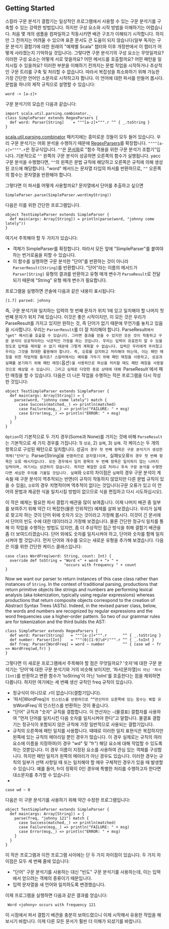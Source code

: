 ## Getting Started

스칼라 구문 분석기 결합기는 일상적인 프로그램에서 사용할 수 있는 구문 분석기를 구축할 수 있는 강력한 방법입니다. 하지만 구성 요소와 시작 방법을 이해하기는 어렵습니다. 처음 몇 개의 샘플을 컴파일하고 작동시키면 배관 구조가 이해되기 시작합니다. 하지만 그 전까지는 어려울 수 있으며 표준 문서도 큰 도움이 되지 않습니다(일부 독자는 구문 분석기 결합기에 대한 원래의 "예제별 Scala" 챕터와 이후 개정판에서 이 챕터가 어떻게 사라졌는지 기억하실 것입니다). 그렇다면 구문 분석기의 구성 요소는 무엇일까요? 이러한 구성 요소는 어떻게 서로 맞을까요? 어떤 메서드를 호출할까요? 어떤 패턴을 일치시킬 수 있을까요? 이러한 부분을 이해하기 전까지는 문법 작업을 시작하거나 추상적인 구문 트리를 구축 및 처리할 수 없습니다. 따라서 복잡성을 최소화하기 위해 가능한 가장 간단한 언어인 소문자로 시작하고자 합니다. 이 언어에 대한 파서를 만들어 봅시다. 문법을 하나의 제작 규칙으로 설명할 수 있습니다:

```
word -> [a-z]+
```

구문 분석기의 모습은 다음과 같습니다: 


    import scala.util.parsing.combinator._
    class SimpleParser extends RegexParsers {
      def word: Parser[String]    = """[a-z]+""".r ^^ { _.toString }
    }


[scala.util.parsing.combinator](https://javadoc.io/static/org.scala-lang.modules/scala-parser-combinators_2.13/2.1.0/scala/util/parsing/combinator/index.html) 패키지에는 흥미로운 것들이 모두 들어 있습니다. 우리 구문 분석기는 어휘 분석을 수행하기 때문에 [RegexParsers](https://javadoc.io/static/org.scala-lang.modules/scala-parser-combinators_2.13/2.1.0/scala/util/parsing/combinator/RegexParsers.html)를 확장합니다. 
`""""[a-z]+"""".r`은 정규식입니다. `^^`은 [문서화](https://javadoc.io/static/org.scala-lang.modules/scala-parser-combinators_2.13/2.1.0/scala/util/parsing/combinator/Parsers$Parser.html#^^[U](f:T=>U):Parsers.this.Parser[U])로 "함수 적용을 위한 구문 분석기 조합기"입니다. 기본적으로 `^^` 왼쪽의 구문 분석이 성공하면 오른쪽의 함수가 실행됩니다. yacc 구문 분석을 수행했다면, `^^`의 왼쪽은 문법 규칙에 해당하고 오른쪽은 규칙에 의해 생성된 코드에 해당합니다. "word" 메서드는 문자열 타입의 파서를 반환하므로, `^^` 오른쪽의 함수는 문자열을 반환해야 합니다.

그렇다면 이 파서를 어떻게 사용할까요? 문자열에서 단어를 추출하고 싶으면


    SimpleParser.parse(SimpleParser.word(myString))

다음은 이를 위한 간단한 프로그램입니다.

    object TestSimpleParser extends SimpleParser {
      def main(args: Array[String]) = println(parse(word, "johnny come lately"))
    }


여기서 주목해야 할 두 가지가 있습니다:
 
* 객체가 SimpleParser를 확장합니다. 따라서 모든 앞에 "SimpleParser"를 붙여야 하는 번거로움을 피할 수 있습니다.
* 이 함수를 실행하면 구문 분석한 "단어"를 반환하는 것이 아니라 `ParserResult[String]`를 반환합니다. "단어"라는 이름의 메서드가 `Parser[String]` 유형의 결과를 반환하고 유형 매개 변수가 `ParseResult`로 전달되기 때문에 "String" 유형 매개 변수가 필요합니다.

프로그램을 실행하면 콘솔에 다음과 같은 내용이 표시됩니다:


    [1.7] parsed: johnny 


즉, 구문 분석기와 일치하는 입력의 첫 번째 문자가 위치 1에 있고 일치해야 할 나머지 첫 번째 문자가 위치 7에 있습니다. 이것은 좋은 시작이지만, 이 모든 것은 우리가 ParseResult를 가지고 있지만 원하는 것, 즉 단어가 없기 때문에 무언가를 놓치고 있음을 시사합니다. 우리는 `ParserResult`를 더 잘 처리해야 합니다. ParseResult`에서 "get" 메서드를 호출할 수 있습니다. 그러면 결과를 얻을 수 있지만 모든 것이 작동하고 구문 분석이 성공적이라는 낙관적인 가정을 하는 것입니다. 우리는 입력이 유효한지 알 수 있을 정도로 입력을 제어할 수 없기 때문에 그렇게 계획할 수 없습니다. 입력은 우리에게 주어졌고 우리는 그것을 최대한 활용해야 합니다. 즉, 오류를 감지하고 처리해야 하는데, 이는 패턴 매칭을 위한 작업처럼 들리죠? 스칼라에서는 예외를 가두기 위해 패턴 매칭을 사용하고, 성공과 실패를 분기하기 위해 패턴 매칭(`옵션`)을 사용하므로 파싱을 처리할 때도 패턴 매칭을 사용할 것으로 예상할 수 있습니다. 그리고 실제로 다양한 종료 상태에 대해 `ParseResult`에서 패턴 매칭을 할 수 있습니다. 다음은 더 나은 작업을 수행하는 작은 프로그램을 다시 작성한 것입니다:


    object TestSimpleParser extends SimpleParser {
      def main(args: Array[String]) = {    
        parse(word, "johnny come lately") match {
          case Success(matched,_) => println(matched)
          case Failure(msg,_) => println("FAILURE: " + msg)
          case Error(msg,_) => println("ERROR: " + msg)
        }
      }
    }


`Option`이 기본적으로 두 가지 경우(Some과 None)를 가지는 것에 비해 `ParseResult`는 기본적으로 세 가지 경우를 가집니다: 1) `성공`, 2) `실패`, 3) `실패`. 각 케이스는 두 개의 항목으로 구성된 패턴으로 일치합니다. 성공`의 경우 첫 번째 항목은 구문 분석기가 생성한 객체("단어"는 `Parser[String]`를 반환하므로 문자열)이며, `실패` 및 `오류`의 경우 첫 번째 항목은 오류 메시지입니다. 모든 경우에서 일치 항목의 두 번째 항목은 일치하지 않는 나머지 입력이며, 여기서는 상관하지 않습니다. 하지만 복잡한 오류 처리나 후속 구문 분석을 수행한다면 세심한 주의를 기울일 것입니다. 실패`와 `오류`의 차이점은 `실패`의 경우 구문 분석이 계속될 때 구문 분석이 역추적되는 반면(이 규칙이 작동하지 않았지만 다른 문법 규칙이 있을 수 있음), `오류`의 경우 치명적이며 역추적이 없다는 것입니다(구문 오류가 있고 이 언어의 문법과 제공한 식을 일치시킬 방법이 없으므로 식을 편집하고 다시 시도하십시오).

이 작은 예제는 필요한 파서 결합기 배관을 많이 보여줍니다. 이제 나머지 배관 중 일부를 보여주기 위해 약간 더 복잡한(물론 인위적인) 예제를 살펴 보겠습니다. 우리가 실제로 찾고자 하는 것이 단어 뒤에 숫자가 오는 것이라고 가정해 봅시다. 이것이 긴 문서에서 단어의 빈도 수에 대한 데이터라고 가정해 보겠습니다. 물론 간단한 정규식 일치를 통해 이 작업을 수행하는 방법도 있지만, 좀 더 추상적인 접근 방식을 취해 결합기 배관을 좀 더 보여드리겠습니다. 단어 외에도 숫자를 일치시켜야 하고, 단어와 숫자를 함께 일치시켜야 할 것입니다. 먼저 단어와 개수를 모으는 새로운 유형을 추가해 보겠습니다. 다음은 이를 위한 간단한 케이스 클래스입니다:


    case class WordFreq(word: String, count: Int) {
      override def toString = "Word <" + word + "> " +
                              "occurs with frequency " + count
    }

Now we want our parser to return instances of this case class rather than instances of `String`. In the context of traditional parsing, productions that return primitive objects like strings and numbers are performing lexical analysis (aka tokenization, typically using regular expressions) whereas productions that return composite objects correspond to the creation of Abstract Syntax Trees (ASTs). Indeed, in the revised parser class, below, the words and numbers are recognized by regular expressions and the word frequencies use a higher-order pattern. So two of our grammar rules are for tokenization and the third builds the AST:
 
    class SimpleParser extends RegexParsers {
      def word: Parser[String]   = """[a-z]+""".r       ^^ { _.toString }
      def number: Parser[Int]    = """(0|[1-9]\d*)""".r ^^ { _.toInt }
      def freq: Parser[WordFreq] = word ~ number        ^^ { case wd ~ fr => WordFreq(wd,fr) }
    }

그렇다면 이 새로운 프로그램에서 주목해야 할 점은 무엇일까요? '숫자'에 대한 구문 분석기는 '단어'에 대한 구문 분석기와 거의 비슷해 보이지만, '파서[문자열]`이 아닌 '파서[Int]`를 반환하고 변환 함수가 'toString'이 아닌 'toInt'를 호출한다는 점을 제외하면 다릅니다. 하지만 여기에는 세 번째 생산 규칙인 freq 규칙이 있습니다. 

* 정규식이 아니므로 .r이 없습니다(결합기입니다).
* '파서[WordFreq]`의 인스턴스를 반환하므로 `^^` 연산자의 오른쪽에 있는 함수는 복합 유형 `WordFreq`의 인스턴스를 반환하는 것이 좋습니다.
* "단어" 규칙과 "숫자" 규칙을 결합합니다. 이 연산자는 `~`(물결표) 결합자를 사용하여 "먼저 단어를 일치시킨 다음 숫자를 일치시켜야 한다"고 말합니다. 물결표 결합기는 정규식이 포함되지 않은 규칙에 가장 일반적으로 사용되는 결합기입니다.
* 규칙의 오른쪽에 패턴 일치를 사용합니다. 때때로 이러한 일치 표현식은 복잡하지만 왼쪽에 있는 규칙의 메아리일 뿐인 경우가 많습니다. 이 경우 실제로는 규칙의 여러 요소에 이름을 지정하여(이 경우 "wd" 및 "fr") 해당 요소에 대해 작업할 수 있도록 하는 것뿐입니다. 이 경우 이름이 지정된 요소를 사용하여 관심 있는 객체를 구성합니다. 하지만 패턴 일치가 왼쪽의 메아리가 아닌 경우도 있습니다. 이러한 경우는 규칙의 일부가 선택 사항일 때 또는 일치해야 할 매우 구체적인 경우가 있을 때 발생할 수 있습니다. 예를 들어, fr이 정확히 0인 경우에 특별한 처리를 수행하고자 한다면 대소문자를 추가할 수 있습니다:
* 
```
case wd ~ 0
```

다음은 이 구문 분석기를 사용하기 위해 약간 수정한 프로그램입니다:
 
    object TestSimpleParser extends SimpleParser {
      def main(args: Array[String]) = {
        parse(freq, "johnny 121") match {
          case Success(matched,_) => println(matched)
          case Failure(msg,_) => println("FAILURE: " + msg)
          case Error(msg,_) => println("ERROR: " + msg)
        }
      }
    }

이 작은 프로그램과 이전 프로그램 사이에는 단 두 가지 차이점이 있습니다. 두 가지 차이점은 모두 세 번째 줄에 있습니다:

* "단어" 구문 분석기를 사용하는 대신 "빈도" 구문 분석기를 사용하는데, 이는 입력에서 얻으려는 객체의 종류이기 때문입니다.
* 입력 문자열을 새 언어와 일치하도록 변경했습니다.

이제 프로그램을 실행하면 다음과 같은 결과를 얻습니다:

     Word <johnny> occurs with frequency 121
 
이 시점에서 파서 결합기 배관을 충분히 보여드렸으니 이제 시작해서 유용한 작업을 해보시기 바랍니다. 이제 다른 모든 문서가 훨씬 더 이해가 되셨기를 바랍니다.

